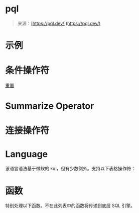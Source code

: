<!--yml

category: 未分类

date: 2024-05-29 13:26:51

-->

# pql

> 来源：[https://pql.dev/](https://pql.dev/)

# 示例

# 条件操作符

[重置](#)

# Summarize Operator

# 连接操作符

# Language

该语言语法基于微软的 kql，但有少数例外。支持以下表格操作符：

# 函数

特别处理以下函数。不在此列表中的函数将传递到底层 SQL 引擎。
